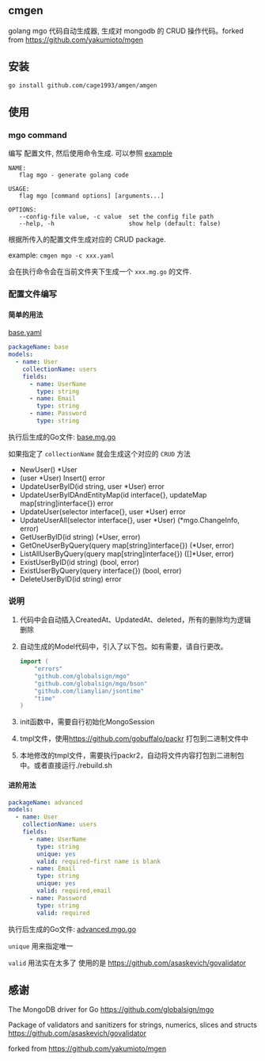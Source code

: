 ## cmgen

golang mgo 代码自动生成器, 生成对 mongodb 的 CRUD 操作代码。forked from <https://github.com/yakumioto/mgen>

## 安装

```bash
go install github.com/cage1993/amgen/amgen
```

## 使用

### mgo command

编写 配置文件, 然后使用命令生成. 可以参照 [example](/example)

```text
NAME:
   flag mgo - generate golang code

USAGE:
   flag mgo [command options] [arguments...]

OPTIONS:
   --config-file value, -c value  set the config file path
   --help, -h                     show help (default: false)
```

根据所传入的配置文件生成对应的 CRUD package.

example: `cmgen mgo -c xxx.yaml`

会在执行命令会在当前文件夹下生成一个 `xxx.mg.go` 的文件.

### 配置文件编写

#### 简单的用法

[base.yaml](/example/base/base.yaml)
```yaml
packageName: base
models:
  - name: User
    collectionName: users
    fields:
      - name: UserName
        type: string
      - name: Email
        type: string
      - name: Password
        type: string
```

执行后生成的Go文件: [base.mg.go](/example/base/base.mg.go)

如果指定了 `collectionName` 就会生成这个对应的 `CRUD` 方法

- NewUser() *User
- (user *User) Insert() error
- UpdateUserByID(id string, user *User) error
- UpdateUserByIDAndEntityMap(id interface{}, updateMap map[string]interface{}) error
- UpdateUser(selector interface{}, user *User) error
- UpdateUserAll(selector interface{}, user *User) (*mgo.ChangeInfo, error)
- GetUserByID(id string) (*User, error)
- GetOneUserByQuery(query map[string]interface{}) (*User, error)
- ListAllUserByQuery(query map[string]interface{}) ([]*User, error)
- ExistUserByID(id string) (bool, error)
- ExistUserByQuery(query interface{}) (bool, error)
- DeleteUserByID(id string) error

### 说明
1. 代码中会自动插入CreatedAt、UpdatedAt、deleted，所有的删除均为逻辑删除
2. 自动生成的Model代码中，引入了以下包。如有需要，请自行更改。
    ```go
    import (
        "errors"
        "github.com/globalsign/mgo"
        "github.com/globalsign/mgo/bson"
        "github.com/liamylian/jsontime"
        "time"
    )
    ```
    
3. init函数中，需要自行初始化MongoSession
4. tmpl文件，使用<https://github.com/gobuffalo/packr> 打包到二进制文件中
5. 本地修改的tmpl文件，需要执行packr2，自动将文件内容打包到二进制包中。或者直接运行./rebuild.sh

#### 进阶用法

```yaml
packageName: advanced
models:
  - name: User
    collectionName: users
    fields:
      - name: UserName
        type: string
        unique: yes
        valid: required~first name is blank
      - name: Email
        type: string
        unique: yes
        valid: required,email
      - name: Password
        type: string
        valid: required
```

执行后生成的Go文件: [advanced.mgo.go](/example/advanced/advanced.mg.go)

`unique` 用来指定唯一

`valid` 用法实在太多了 使用的是 <https://github.com/asaskevich/govalidator>

## 感谢

The MongoDB driver for Go <https://github.com/globalsign/mgo>

Package of validators and sanitizers for strings, numerics, slices and structs <https://github.com/asaskevich/govalidator>

forked from <https://github.com/yakumioto/mgen>